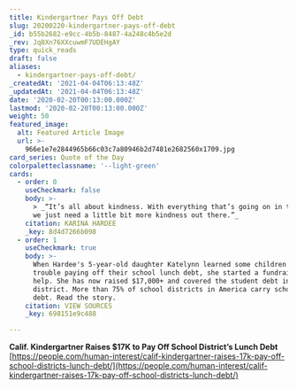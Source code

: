 ```yaml
---
title: Kindergartner Pays Off Debt
slug: 20200220-kindergartner-pays-off-debt
_id: b55b2682-e9cc-4b5b-8487-4a248c4b5e2d
_rev: Jq8Xn76XXcuwmF7UDEHgAY
type: quick_reads
draft: false
aliases:
  - kindergartner-pays-off-debt/
_createdAt: '2021-04-04T06:13:48Z'
_updatedAt: '2021-04-04T06:13:48Z'
date: '2020-02-20T00:13:00.000Z'
lastmod: '2020-02-20T00:13:00.000Z'
weight: 50
featured_image:
  alt: Featured Article Image
  url: >-
    966e1e7e2844965b66c03c7a80946b2d7481e2682560x1709.jpg
card_series: Quote of the Day
colorpaletteclassname: '--light-green'
cards:
  - order: 0
    useCheckmark: false
    body: >-
      > _“It’s all about kindness. With everything that’s going on in the world,
      we just need a little bit more kindness out there.”_
    citation: KARINA HARDEE
    _key: 8d4d7266b098
  - order: 1
    useCheckmark: true
    body: >-
      When Hardee's 5-year-old daughter Katelynn learned some children had
      trouble paying off their school lunch debt, she started a fundraiser to
      help. She has now raised $17,000+ and covered the student debt in her
      district. More than 75% of school districts in America carry school lunch
      debt. Read the story.
    citation: VIEW SOURCES
    _key: 698151e9c488

---
```

**Calif. Kindergartner Raises $17K to Pay Off School District’s Lunch Debt**  
[https://people.com/human-interest/calif-kindergartner-raises-17k-pay-off-school-districts-lunch-debt/](https://people.com/human-interest/calif-kindergartner-raises-17k-pay-off-school-districts-lunch-debt/)